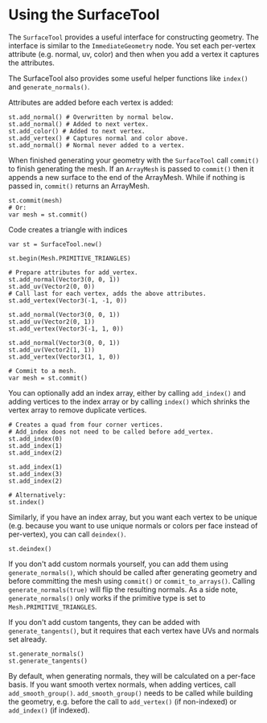 
# Using the SurfaceTool

The `SurfaceTool` provides a useful interface for constructing geometry.
The interface is similar to the `ImmediateGeometry` node. You
set each per-vertex attribute (e.g. normal, uv, color) and then when you add a vertex it
captures the attributes.

The SurfaceTool also provides some useful helper functions like `index()` and `generate_normals()`.

Attributes are added before each vertex is added:

```
st.add_normal() # Overwritten by normal below.
st.add_normal() # Added to next vertex.
st.add_color() # Added to next vertex.
st.add_vertex() # Captures normal and color above.
st.add_normal() # Normal never added to a vertex.
```

When finished generating your geometry with the `SurfaceTool`
call `commit()` to finish generating the mesh. If an `ArrayMesh` is passed
to `commit()` then it appends a new surface to the end of the ArrayMesh. While if nothing is passed
in, `commit()` returns an ArrayMesh.

```
st.commit(mesh)
# Or:
var mesh = st.commit()
```

Code creates a triangle with indices

```
var st = SurfaceTool.new()

st.begin(Mesh.PRIMITIVE_TRIANGLES)

# Prepare attributes for add_vertex.
st.add_normal(Vector3(0, 0, 1))
st.add_uv(Vector2(0, 0))
# Call last for each vertex, adds the above attributes.
st.add_vertex(Vector3(-1, -1, 0))

st.add_normal(Vector3(0, 0, 1))
st.add_uv(Vector2(0, 1))
st.add_vertex(Vector3(-1, 1, 0))

st.add_normal(Vector3(0, 0, 1))
st.add_uv(Vector2(1, 1))
st.add_vertex(Vector3(1, 1, 0))

# Commit to a mesh.
var mesh = st.commit()
```

You can optionally add an index array, either by calling `add_index()` and adding
vertices to the index array or by calling `index()` which shrinks the vertex array
to remove duplicate vertices.

```
# Creates a quad from four corner vertices.
# Add_index does not need to be called before add_vertex.
st.add_index(0)
st.add_index(1)
st.add_index(2)

st.add_index(1)
st.add_index(3)
st.add_index(2)

# Alternatively:
st.index()
```

Similarly, if you have an index array, but you want each vertex to be unique (e.g. because
you want to use unique normals or colors per face instead of per-vertex), you can call `deindex()`.

```
st.deindex()
```

If you don't add custom normals yourself, you can add them using `generate_normals()`, which should
be called after generating geometry and before committing the mesh using `commit()` or
`commit_to_arrays()`. Calling `generate_normals(true)` will flip the resulting normals. As a side
note, `generate_normals()` only works if the primitive type is set to `Mesh.PRIMITIVE_TRIANGLES`.

If you don't add custom tangents, they can be added with `generate_tangents()`, but it requires
that each vertex have UVs and normals set already.

```
st.generate_normals()
st.generate_tangents()
```

By default, when generating normals, they will be calculated on a per-face basis. If you want
smooth vertex normals, when adding vertices, call `add_smooth_group()`. `add_smooth_group()`
needs to be called while building the geometry, e.g. before the call to `add_vertex()`
(if non-indexed) or `add_index()` (if indexed).

